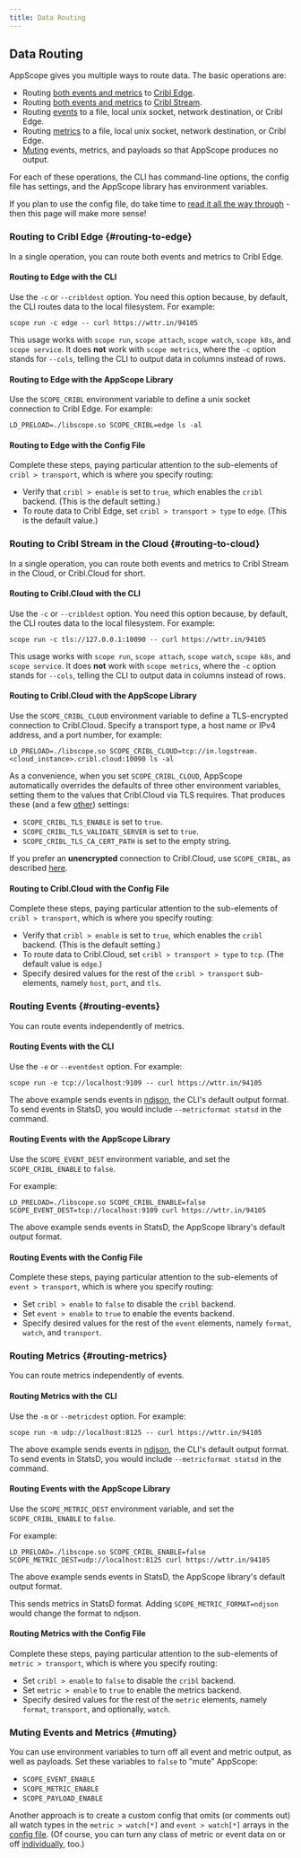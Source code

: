 ```yaml
---
title: Data Routing
---
```


## Data Routing

AppScope gives you multiple ways to route data. The basic operations are:

- Routing [both events and metrics](#routing-to-edge) to [Cribl Edge](https://docs.cribl.io/edge/).
- Routing [both events and metrics](#routing-to-cloud) to [Cribl Stream](https://docs.cribl.io/stream).
- Routing [events](#routing-events) to a file, local unix socket, network destination, or Cribl Edge.
- Routing [metrics](#routing-metrics) to a file, local unix socket, network destination, or Cribl Edge.
- [Muting](#muting) events, metrics, and payloads so that AppScope produces no output.

For each of these operations, the CLI has command-line options, the config file has settings, and the AppScope library has environment variables.

If you plan to use the config file, do take time to [read it all the way through](/docs/config-file) - then this page will make more sense!

### Routing to Cribl Edge {#routing-to-edge}

In a single operation, you can route both events and metrics to Cribl Edge. 

#### Routing to Edge with the CLI

Use the `-c` or `--cribldest` option. You need this option because, by default, the CLI routes data to the local filesystem. For example:

```
scope run -c edge -- curl https://wttr.in/94105
```

This usage works with `scope run`, `scope attach`, `scope watch`, `scope k8s`, and `scope service`. It does **not** work with `scope metrics`, where the `-c` option stands for `--cols`, telling the CLI to output data in columns instead of rows.

#### Routing to Edge with the AppScope Library 

Use the `SCOPE_CRIBL` environment variable to define a unix socket connection to Cribl Edge. For example:

```
LD_PRELOAD=./libscope.so SCOPE_CRIBL=edge ls -al
```

#### Routing to Edge with the Config File

Complete these steps, paying particular attention to the sub-elements of `cribl > transport`, which is where you specify routing:

* Verify that `cribl > enable` is set to `true`, which enables the `cribl` backend. (This is the default setting.)
* To route data to Cribl Edge, set `cribl > transport > type` to `edge`. (This is the default value.)

### Routing to Cribl Stream in the Cloud {#routing-to-cloud}

In a single operation, you can route both events and metrics to Cribl Stream in the Cloud, or Cribl.Cloud for short.

#### Routing to Cribl.Cloud with the CLI

Use the `-c` or `--cribldest` option. You need this option because, by default, the CLI routes data to the local filesystem. For example:

```
scope run -c tls://127.0.0.1:10090 -- curl https://wttr.in/94105
```

This usage works with `scope run`, `scope attach`, `scope watch`, `scope k8s`, and `scope service`. It does **not** work with `scope metrics`, where the `-c` option stands for `--cols`, telling the CLI to output data in columns instead of rows.

#### Routing to Cribl.Cloud with the AppScope Library 

Use the `SCOPE_CRIBL_CLOUD` environment variable to define a TLS-encrypted connection to Cribl.Cloud. Specify a transport type, a host name or IPv4 address, and a port number, for example:

```
LD_PRELOAD=./libscope.so SCOPE_CRIBL_CLOUD=tcp://in.logstream.<cloud_instance>.cribl.cloud:10090 ls -al
```

As a convenience, when you set `SCOPE_CRIBL_CLOUD`, AppScope automatically overrides the defaults of three other environment variables, setting them to the values that Cribl.Cloud via TLS requires. That produces these (and a few [other](/docs/cribl-integration#parameter-overrides)) settings:

* `SCOPE_CRIBL_TLS_ENABLE` is set to `true`.
* `SCOPE_CRIBL_TLS_VALIDATE_SERVER` is set to `true`.
* `SCOPE_CRIBL_TLS_CA_CERT_PATH` is set to the empty string.

If you prefer an **unencrypted** connection to Cribl.Cloud, use `SCOPE_CRIBL`, as described [here](/docs/cribl-integration#cloud-unencrypted).

#### Routing to Cribl.Cloud with the Config File

Complete these steps, paying particular attention to the sub-elements of `cribl > transport`, which is where you specify routing:

* Verify that `cribl > enable` is set to `true`, which enables the `cribl` backend. (This is the default setting.)
* To route data to Cribl.Cloud, set `cribl > transport > type` to `tcp`. (The default value is `edge`.)
* Specify desired values for the rest of the `cribl > transport` sub-elements, namely `host`, `port`, and `tls`.

### Routing Events {#routing-events}

You can route events independently of metrics.

#### Routing Events with the CLI

Use the `-e` or `--eventdest` option. For example:

```
scope run -e tcp://localhost:9109 -- curl https://wttr.in/94105
```

The above example sends events in [ndjson](http://ndjson.org/), the CLI's default output format. To send events in StatsD, you would include `--metricformat statsd` in the command.

#### Routing Events with the AppScope Library 

Use the `SCOPE_EVENT_DEST` environment variable, and set the `SCOPE_CRIBL_ENABLE` to `false`.

For example:

```
LD_PRELOAD=./libscope.so SCOPE_CRIBL_ENABLE=false SCOPE_EVENT_DEST=tcp://localhost:9109 curl https://wttr.in/94105
```

The above example sends events in StatsD, the AppScope library's default output format.

#### Routing Events with the Config File

Complete these steps, paying particular attention to the sub-elements of `event > transport`, which is where you specify routing:

* Set `cribl > enable` to `false` to disable the `cribl` backend.
* Set `event > enable` to `true` to enable the events backend.
* Specify desired values for the rest of the `event` elements, namely `format`, `watch`, and `transport`.

### Routing Metrics {#routing-metrics}

You can route metrics independently of events.

#### Routing Metrics with the CLI

Use the `-m` or `--metricdest` option. For example:

```
scope run -m udp://localhost:8125 -- curl https://wttr.in/94105
```

The above example sends events in [ndjson](http://ndjson.org/), the CLI's default output format. To send events in StatsD, you would include `--metricformat statsd` in the command.

#### Routing Events with the AppScope Library 

Use the `SCOPE_METRIC_DEST` environment variable, and set the `SCOPE_CRIBL_ENABLE` to `false`.

For example:

```
LD_PRELOAD=./libscope.so SCOPE_CRIBL_ENABLE=false SCOPE_METRIC_DEST=udp://localhost:8125 curl https://wttr.in/94105
```

The above example sends events in StatsD, the AppScope library's default output format.

This sends metrics in StatsD format. Adding `SCOPE_METRIC_FORMAT=ndjson` would change the format to ndjson.

#### Routing Metrics with the Config File

Complete these steps, paying particular attention to the sub-elements of `metric > transport`, which is where you specify routing:

* Set `cribl > enable` to `false` to disable the `cribl` backend.
* Set `metric > enable` to `true` to enable the metrics backend.
* Specify desired values for the rest of the `metric` elements, namely `format`, `transport`, and optionally, `watch`.

### Muting Events and Metrics {#muting}

You can use environment variables to turn off all event and metric output, as well as payloads. Set these variables to `false` to "mute" AppScope:

* `SCOPE_EVENT_ENABLE`
* `SCOPE_METRIC_ENABLE`
* `SCOPE_PAYLOAD_ENABLE`

Another approach is to create a custom config that omits (or comments out) all watch types in the `metric > watch[*]` and `event > watch[*]` arrays in the [config file](config-file). (Of course, you can turn any class of metric or event data on or off [individually](working-with#events-and-metrics), too.)
